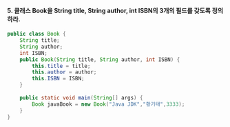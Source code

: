 #### 5. 클래스 Book을 String title, String author, int ISBN의 3개의 필드를 갖도록 정의하라.
```java
public class Book {
	String title;
	String author;
	int ISBN;
	public Book(String title, String author, int ISBN) {
		this.title = title;
		this.author = author;
		this.ISBN = ISBN;
	}
	
	public static void main(String[] args) {
		Book javaBook = new Book("Java JDK","황기태",3333);
	}
}
```


